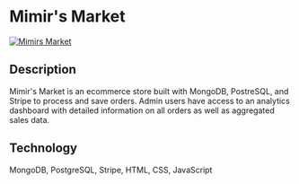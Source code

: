 # Mimir's Market

[![Mimirs Market](https://i.postimg.cc/vZ809sZT/mimirs_market_3.jpg)](https://postimg.cc/3d6j5zpQ)

## Description

Mimir's Market is an ecommerce store built with MongoDB, PostreSQL, and Stripe to process and save orders. Admin users have access to an analytics dashboard with detailed information on all orders as well as aggregated sales data.

## Technology

MongoDB, PostgreSQL, Stripe, HTML, CSS, JavaScript
